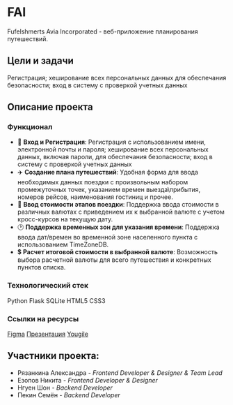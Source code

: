 # FAI
Fufelshmerts Avia Incorporated - веб-приложение планирования путешествий.
## Цели и задачи
Регистрация; хеширование всех персональных данных для обеспечания безопасности; вход в систему с проверкой учетных данных

## Описание проекта
### Функционал
- 🔑 __Вход и Регистрация__: Регистрация с использованием имени, электронной почты и пароля; хеширование всех персональных данных, включая пароли, для обеспечания безопасности; вход в систему с проверкой учетных данных
- ✈️ __Создание плана путешествий__: Удобная форма для ввода необходимых данных поездки с произвольным набором промежуточных точек, указанием времен выезда\прибытия, номеров рейсов, наименования гостиниц и прочее.
- 💸 __Ввод стоимости этапов поездки__: Поддержка ввода стоимости в различных валютах с приведением их к выбранной валюте с учетом кросс-курсов на текущую дату.
- 🕑 __Поддержка временных зон для указания времени__: Поддержка ввода дат/времен во временной зоне населенного пункта с использованием TimeZoneDB.
- 💲 __Расчет итоговой стоимости в выбранной валюте__: Возможность выбора расчетной валюты для всего путешествия и конкретных пунктов списка.

### Технологический стек
Python Flask SQLite HTML5 CSS3

### Ссылки на ресурсы
[Figma](https://www.figma.com/design/gRoHqLeDupp6WDbgvQ3Yrx/FAI?t=DbBHf71RhbaD89Zw-1)
[Презентация](https://www.figma.com/slides/wDZaNnmqhVw6CxXCFS1MJg/FAI-view?node-id=1-1985&t=OcOIw9RlqCBKv1uU-1)
[Yougile](https://ru.yougile.com/team/9afc33d5d7f0/FAI#FAI-13)

## Участники проекта:
  - Рязанкина Александра - _Frontend Developer & Designer & Team Lead_
  - Езопов Никита - _Frontend Developer & Designer_
  - Нгуен Шон - _Backend Developer_
  - Пекин Семён - _Backend Developer_

